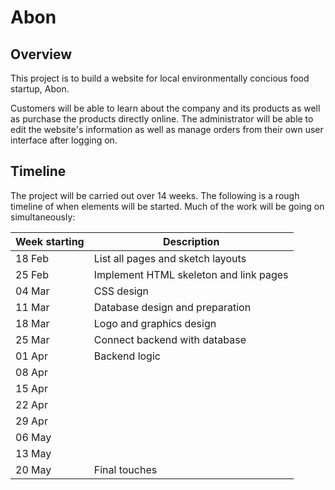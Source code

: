 # Abon
## Overview
This project is to build a website for local environmentally concious food startup, Abon.

Customers will be able to learn about the company and its products as well as purchase the products directly online. The administrator will be able to edit the website's information as well as manage orders from their own user interface after logging on.

## Timeline
The project will be carried out over 14 weeks. The following is a rough timeline of when elements will be started. Much of the work will be going on simultaneously:

Week starting | Description
--------------|--------------------------------------------------------------
18 Feb        | List all pages and sketch layouts
25 Feb        | Implement HTML skeleton and link pages
04 Mar        | CSS design
11 Mar        | Database design and preparation
18 Mar        | Logo and graphics design
25 Mar        | Connect backend with database
01 Apr        | Backend logic
08 Apr        |
15 Apr        |
22 Apr        |
29 Apr        |
06 May        |
13 May        |
20 May        | Final touches